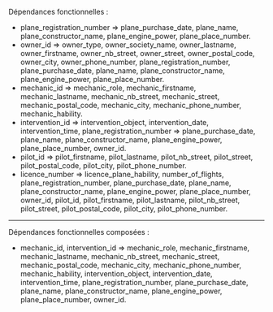 Dépendances fonctionnelles :  

- plane_registration_number => plane_purchase_date, plane_name, plane_constructor_name, plane_engine_power, plane_place_number.  
- owner_id => owner_type, owner_society_name, owner_lastname, owner_firstname, owner_nb_street, owner_street, owner_postal_code, owner_city, owner_phone_number, plane_registration_number, plane_purchase_date, plane_name, plane_constructor_name, plane_engine_power, plane_place_number.  
- mechanic_id => mechanic_role, mechanic_firstname, mechanic_lastname, mechanic_nb_street, mechanic_street, mechanic_postal_code, mechanic_city, mechanic_phone_number, mechanic_hability.  
- intervention_id => intervention_object, intervention_date, intervention_time, plane_registration_number => plane_purchase_date, plane_name, plane_constructor_name, plane_engine_power, plane_place_number, owner_id.  
- pilot_id => pilot_firstname, pilot_lastname, pilot_nb_street, pilot_street, pilot_postal_code, pilot_city, pilot_phone_number.  
- licence_number => licence_plane_hability, number_of_flights, plane_registration_number, plane_purchase_date, plane_name, plane_constructor_name, plane_engine_power, plane_place_number, owner_id, pilot_id, pilot_firstname, pilot_lastname, pilot_nb_street, pilot_street, pilot_postal_code, pilot_city, pilot_phone_number.  
_________
Dépendances fonctionnelles composées : 

- mechanic_id, intervention_id => mechanic_role, mechanic_firstname, mechanic_lastname, mechanic_nb_street, mechanic_street, mechanic_postal_code, mechanic_city, mechanic_phone_number, mechanic_hability, intervention_object, intervention_date, intervention_time, plane_registration_number, plane_purchase_date, plane_name, plane_constructor_name, plane_engine_power, plane_place_number, owner_id.  